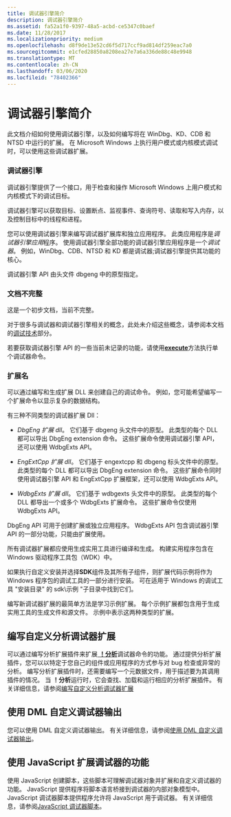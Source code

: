```yaml
---
title: 调试器引擎简介
description: 调试器引擎简介
ms.assetid: fa52a1f0-9397-48a5-acbd-ce5347c0baef
ms.date: 11/28/2017
ms.localizationpriority: medium
ms.openlocfilehash: d8f9de13e52cd6f5d717ccf9ad814df259eac7a0
ms.sourcegitcommit: e1cfed28850a8208ea27e7a6a336de88c48e9948
ms.translationtype: MT
ms.contentlocale: zh-CN
ms.lasthandoff: 03/06/2020
ms.locfileid: "78402366"
---
```

# <a name="debugger-engine-introduction"></a>调试器引擎简介

此文档介绍如何使用调试器引擎，以及如何编写将在 WinDbg、KD、CDB 和 NTSD 中运行的扩展。 在 Microsoft Windows 上执行用户模式或内核模式调试时，可以使用这些调试器扩展。

### <a name="span-iddebugger-enginespandebugger-engine"></a><span id="debugger-engine"></span>调试器引擎

调试器引擎提供了一个接口，用于检查和操作 Microsoft Windows 上用户模式和内核模式下的调试目标。

调试器引擎可以获取目标、设置断点、监视事件、查询符号、读取和写入内存，以及控制目标中的线程和进程。

您可以使用调试器引擎来编写调试器扩展库和独立应用程序。 此类应用程序是*调试器引擎应用*程序。 使用调试器引擎全部功能的调试器引擎应用程序是一个*调试器*。 例如，WinDbg、CDB、NTSD 和 KD 都是调试器;调试器引擎提供其功能的核心。

调试器引擎 API 由头文件 dbgeng 中的原型指定。

### <a name="incomplete-documentation"></a>文档不完整

这是一个初步文档，当前不完整。

对于很多与调试器和调试器引擎相关的概念，此处未介绍这些概念，请参阅本文档的[调试技术](debugging-techniques.md)部分。

若要获取调试器引擎 API 的一些当前未记录的功能，请使用[**execute**](https://docs.microsoft.com/windows-hardware/drivers/ddi/dbgeng/nf-dbgeng-idebugcontrol3-execute)方法执行单个调试器命令。

### <a name="span-idextensionsspanspan-idextensionsspanextensions"></a><span id="extensions"></span><span id="EXTENSIONS"></span>扩展名

可以通过编写和生成扩展 DLL 来创建自己的调试命令。 例如，您可能希望编写一个扩展命令以显示复杂的数据结构。

有三种不同类型的调试器扩展 Dll：

-   *DbgEng 扩展 dll*。 它们基于 dbgeng 头文件中的原型。 此类型的每个 DLL 都可以导出 DbgEng extension 命令。 这些扩展命令使用调试器引擎 API，还可以使用 WdbgExts API。

-   *EngExtCpp 扩展 dll*。 它们基于 engextcpp 和 dbgeng 标头文件中的原型。 此类型的每个 DLL 都可以导出 DbgEng extension 命令。 这些扩展命令同时使用调试器引擎 API 和 EngExtCpp 扩展框架，还可以使用 WdbgExts API。

-   *WdbgExts 扩展 dll*。 它们基于 wdbgexts 头文件中的原型。 此类型的每个 DLL 都导出一个或多个 WdbgExts 扩展命令。 这些扩展命令仅使用 WdbgExts API。

DbgEng API 可用于创建扩展或独立应用程序。 WdbgExts API 包含调试器引擎 API 的一部分功能，只能由扩展使用。

所有调试器扩展都应使用生成实用工具进行编译和生成。 构建实用程序包含在 Windows 驱动程序工具包（WDK）中。

如果执行自定义安装并选择**SDK**组件及其所有子组件，则扩展代码示例将作为 Windows 程序包的调试工具的一部分进行安装。 可在适用于 Windows 的调试工具 "安装目录" 的 sdk\\示例 "子目录中找到它们。

编写新调试器扩展的最简单方法是学习示例扩展。 每个示例扩展都包含用于生成实用工具的生成文件和源文件。 示例中表示这两种类型的扩展。

## <a name="span-idwriting_custom_analysis_debugger_extensionsspanspan-idwriting_custom_analysis_debugger_extensionsspanspan-idwriting_custom_analysis_debugger_extensionsspanwriting-custom-analysis-debugger-extensions"></a><span id="Writing_Custom_Analysis_Debugger_Extensions"></span><span id="writing_custom_analysis_debugger_extensions"></span><span id="WRITING_CUSTOM_ANALYSIS_DEBUGGER_EXTENSIONS"></span>编写自定义分析调试器扩展


可以通过编写分析扩展插件来扩展[ **！分析**](-analyze.md)调试器命令的功能。 通过提供分析扩展插件，您可以以特定于您自己的组件或应用程序的方式参与对 bug 检查或异常的分析。 编写分析扩展插件时，还需要编写一个元数据文件，用于描述要为其调用插件的情况。 当 **！分析**运行时，它会查找、加载和运行相应的分析扩展插件。 有关详细信息，请参阅[编写自定义分析调试器扩展](writing-custom-analysis-debugger-extensions.md)

## <a name="span-idcustomizing_debugger_output_using_dmlspanspan-idcustomizing_debugger_output_using_dmlspanspan-idcustomizing_debugger_output_using_dmlspancustomizing-debugger-output-using-dml"></a><span id="Customizing_Debugger_Output_Using_DML"></span><span id="customizing_debugger_output_using_dml"></span><span id="CUSTOMIZING_DEBUGGER_OUTPUT_USING_DML"></span>使用 DML 自定义调试器输出


您可以使用 DML 自定义调试器输出。 有关详细信息，请参阅[使用 DML 自定义调试器输出](customizing-debugger-output-using-dml.md)。

## <a name="span-idjavascriptspanspan-idjavascriptspanspan-idjavascriptspanusing-javascript-to-extend-the-capabilities-of-the-debugger"></a><span id="JavaScript"></span><span id="javascript"></span><span id="JAVASCRIPT"></span>使用 JavaScript 扩展调试器的功能


使用 JavaScript 创建脚本，这些脚本可理解调试器对象并扩展和自定义调试器的功能。 JavaScript 提供程序将脚本语言桥接到调试器的内部对象模型中。 JavaScript 调试器脚本提供程序允许将 JavaScript 用于调试器。 有关详细信息，请参阅[JavaScript 调试器脚本](javascript-debugger-scripting.md)。

 

 





